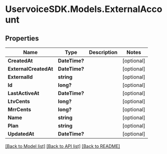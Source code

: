 # UservoiceSDK.Models.ExternalAccount
## Properties

Name | Type | Description | Notes
------------ | ------------- | ------------- | -------------
**CreatedAt** | **DateTime?** |  | [optional] 
**ExternalCreatedAt** | **DateTime?** |  | [optional] 
**ExternalId** | **string** |  | [optional] 
**Id** | **long?** |  | [optional] 
**LastActiveAt** | **DateTime?** |  | [optional] 
**LtvCents** | **long?** |  | [optional] 
**MrrCents** | **long?** |  | [optional] 
**Name** | **string** |  | [optional] 
**Plan** | **string** |  | [optional] 
**UpdatedAt** | **DateTime?** |  | [optional] 

[[Back to Model list]](../README.md#documentation-for-models) [[Back to API list]](../README.md#documentation-for-api-endpoints) [[Back to README]](../README.md)

